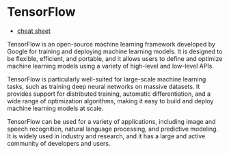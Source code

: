 # TensorFlow

- [cheat sheet]()

TensorFlow is an open-source machine learning framework developed by Google for training and deploying machine learning models. It is designed to be flexible, efficient, and portable, and it allows users to define and optimize machine learning models using a variety of high-level and low-level APIs.

TensorFlow is particularly well-suited for large-scale machine learning tasks, such as training deep neural networks on massive datasets. It provides support for distributed training, automatic differentiation, and a wide range of optimization algorithms, making it easy to build and deploy machine learning models at scale.

TensorFlow can be used for a variety of applications, including image and speech recognition, natural language processing, and predictive modeling. It is widely used in industry and research, and it has a large and active community of developers and users.

